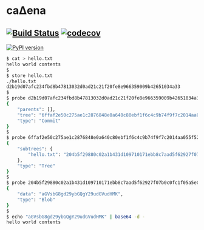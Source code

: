 # caΔena

[![Build Status](https://api.travis-ci.org/magniff/cadena.svg?branch=develop)](https://travis-ci.org/magniff/cadena)
[![codecov](https://codecov.io/gh/magniff/cadena/branch/develop/graph/badge.svg)](https://codecov.io/gh/magniff/cadena)
----
[![PyPI version](https://badge.fury.io/py/cadena.png)](https://badge.fury.io/py/cadena)

```bash
$ cat > hello.txt
hello world contents
$
$ store hello.txt
./hello.txt
d2b19d07afc234fbd8b47813032d0ad21c21f20fe8e966359009b42651034a33
$
$ probe d2b19d07afc234fbd8b47813032d0ad21c21f20fe8e966359009b42651034a33
{
    "parents": [],
    "tree": "6ffaf2e50c275ae1c2876848e0a640c80ebf1f6c4c9b74f9f7c2014aa055f52d",
    "type": "Commit"
}
$
$ probe 6ffaf2e50c275ae1c2876848e0a640c80ebf1f6c4c9b74f9f7c2014aa055f52d
{
    "subtrees": {
        "hello.txt": "204b5f29880c02a1b431d109710171ebb8c7aad5f62927f07b0c0fc1f05a5e00"
    },
    "type": "Tree"
}
$
$ probe 204b5f29880c02a1b431d109710171ebb8c7aad5f62927f07b0c0fc1f05a5e00
{
    "data": "aGVsbG8gd29ybGQgY29udGVudHMK",
    "type": "Blob"
}
$
$ echo "aGVsbG8gd29ybGQgY29udGVudHMK" | base64 -d -
hello world contents
```

